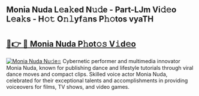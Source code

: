 ## Monia Nuda L𝚎a𝚔ed N𝚞𝚍e - Part-LJm Vi𝚍𝚎o L𝚎a𝚔s - H𝚘𝚝 O𝚗𝚕yf𝚊ns P𝚑𝚘tos vyaTH

# <h2><a href="http://kfdhrw7.oniu.top/?m=Monia+Nuda">🔗👉 🔴 Monia Nuda P𝚑ot𝚘𝚜 V𝚒d𝚎o</a></h2>

[![Monia Nuda Nu𝚍e𝚜](https://i.imgur.com/0qMVB7G.gif)](http://kfdhrw7.oniu.top/?m=Monia+Nuda)
Cybernetic performer and multimedia innovator Monia Nuda, known for publishing dance and lifestyle tutorials through viral dance moves and compact clips. Skilled voice actor Monia Nuda, celebrated for their exceptional talents and accomplishments in providing voiceovers for films, TV shows, and video games.  
